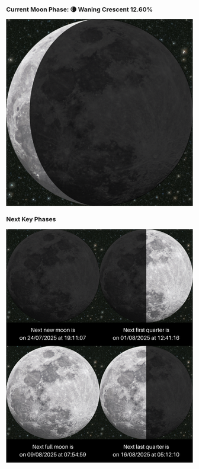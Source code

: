 ### Current Moon Phase: 🌘 Waning Crescent 12.60%
![Moon Phase](moonphase.png)
### Next Key Phases
![Gallery](gallery.png)
